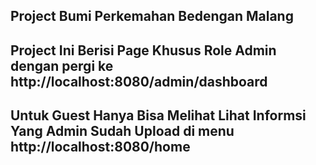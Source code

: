 ## Project Bumi Perkemahan Bedengan Malang

## Project Ini Berisi Page Khusus Role Admin dengan pergi ke http://localhost:8080/admin/dashboard

## Untuk Guest Hanya Bisa Melihat Lihat Informsi Yang Admin Sudah Upload di menu http://localhost:8080/home



